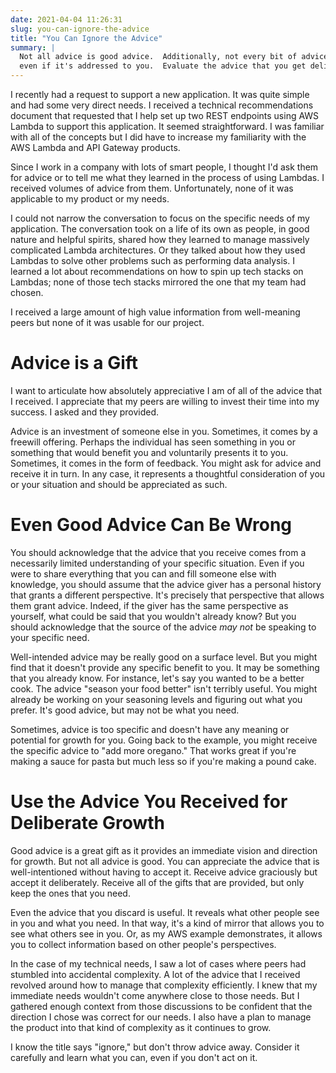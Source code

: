 ```yaml
---
date: 2021-04-04 11:26:31
slug: you-can-ignore-the-advice
title: "You Can Ignore the Advice"
summary: |
  Not all advice is good advice.  Additionally, not every bit of advice is for you
  even if it's addressed to you.  Evaluate the advice that you get deliberately.
---
```

I recently had a request to support a new application.  It was quite simple and had some very direct needs.  I received a technical recommendations document that requested that I help set up two REST endpoints using AWS Lambda to support this application.  It seemed straightforward.  I was familiar with all of the concepts but I did have to increase my familiarity with the AWS Lambda and API Gateway products.  

Since I work in a company with lots of smart people, I thought I'd ask them for advice or to tell me what they learned in the process of using Lambdas.  I received volumes of advice from them.  Unfortunately, none of it was applicable to my product or my needs.

I could not narrow the conversation to focus on the specific needs of my application.  The conversation took on a life of its own as people, in good nature and helpful spirits, shared how they learned to manage massively complicated Lambda architectures.  Or they talked about how they used Lambdas to solve other problems such as performing data analysis.  I learned a lot about recommendations on how to spin up tech stacks on Lambdas; none of those tech stacks mirrored the one that my team had chosen.

I received a large amount of high value information from well-meaning peers but none of it was usable for our project.

# Advice is a Gift

I want to articulate how absolutely appreciative I am of all of the advice that I received.  I appreciate that my peers are willing to invest their time into my success.  I asked and they provided.

Advice is an investment of someone else in you.  Sometimes, it comes by a freewill offering.  Perhaps the individual has seen something in you or something that would benefit you and voluntarily presents it to you.  Sometimes, it comes in the form of feedback.  You might ask for advice and receive it in turn.  In any case, it represents a thoughtful consideration of you or your situation and should be appreciated as such.

# Even Good Advice Can Be Wrong

You should acknowledge that the advice that you receive comes from a necessarily limited understanding of your specific situation.  Even if you were to share everything that you can and fill someone else with knowledge, you should assume that the advice giver has a personal history that grants a different perspective.  It's precisely that perspective that allows them grant advice.  Indeed, if the giver has the same perspective as yourself, what could be said that you wouldn't already know?  But you should acknowledge that the source of the advice *may not* be speaking to your specific need.

Well-intended advice may be really good on a surface level.  But you might find that it doesn't provide any specific benefit to you.  It may be something that you already know.  For instance, let's say you wanted to be a better cook.  The advice "season your food better" isn't terribly useful.  You might already be working on your seasoning levels and figuring out what you prefer.  It's good advice, but may not be what you need.

Sometimes, advice is too specific and doesn't have any meaning or potential for growth for you. Going back to the example, you might receive the specific advice to "add more oregano."  That works great if you're making a sauce for pasta but much less so if you're making a pound cake.

# Use the Advice You Received for Deliberate Growth

Good advice is a great gift as it provides an immediate vision and direction for growth.  But not all advice is good.  You can appreciate the advice that is well-intentioned without having to accept it.  Receive advice graciously but accept it deliberately.  Receive all of the gifts that are provided, but only keep the ones that you need.

Even the advice that you discard is useful.  It reveals what other people see in you and what you need.  In that way, it's a kind of mirror that allows you to see what others see in you.  Or, as my AWS example demonstrates, it allows you to collect information based on other people's perspectives.

In the case of my technical needs, I saw a lot of cases where peers had stumbled into accidental complexity.  A lot of the advice that I received revolved around how to manage that complexity efficiently.  I knew that my immediate needs wouldn't come anywhere close to those needs.  But I gathered enough context from those discussions to be confident that the direction I chose was correct for our needs.  I also have a plan to manage the product into that kind of complexity as it continues to grow.

I know the title says "ignore," but don't throw advice away.  Consider it carefully and learn what you can, even if you don't act on it.
